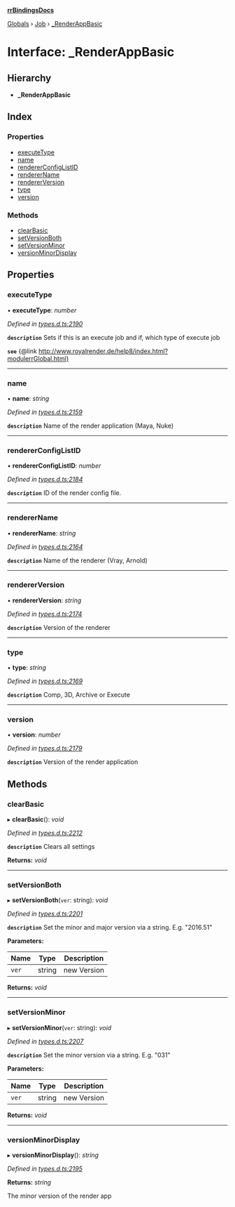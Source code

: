 **[rrBindingsDocs](../README.md)**

[Globals](../README.md) › [Job](../modules/job.md) › [_RenderAppBasic](job._renderappbasic.md)

# Interface: _RenderAppBasic

## Hierarchy

* **_RenderAppBasic**

## Index

### Properties

* [executeType](job._renderappbasic.md#executetype)
* [name](job._renderappbasic.md#name)
* [rendererConfigListID](job._renderappbasic.md#rendererconfiglistid)
* [rendererName](job._renderappbasic.md#renderername)
* [rendererVersion](job._renderappbasic.md#rendererversion)
* [type](job._renderappbasic.md#type)
* [version](job._renderappbasic.md#version)

### Methods

* [clearBasic](job._renderappbasic.md#clearbasic)
* [setVersionBoth](job._renderappbasic.md#setversionboth)
* [setVersionMinor](job._renderappbasic.md#setversionminor)
* [versionMinorDisplay](job._renderappbasic.md#versionminordisplay)

## Properties

###  executeType

• **executeType**: *number*

*Defined in [types.d.ts:2190](https://github.com/Novalis15/RoyalRender-OpenExtensions/blob/5ba4523/rrNodeJS_rrBindings/nodeJS/win64/v6/types.d.ts#L2190)*

**`description`** Sets if this is an execute job and if, which type of execute job

**`see`** {@link http://www.royalrender.de/help8/index.html?modulerrGlobal.html}

___

###  name

• **name**: *string*

*Defined in [types.d.ts:2159](https://github.com/Novalis15/RoyalRender-OpenExtensions/blob/5ba4523/rrNodeJS_rrBindings/nodeJS/win64/v6/types.d.ts#L2159)*

**`description`** Name of the render application (Maya, Nuke)

___

###  rendererConfigListID

• **rendererConfigListID**: *number*

*Defined in [types.d.ts:2184](https://github.com/Novalis15/RoyalRender-OpenExtensions/blob/5ba4523/rrNodeJS_rrBindings/nodeJS/win64/v6/types.d.ts#L2184)*

**`description`** ID of the render config file.

___

###  rendererName

• **rendererName**: *string*

*Defined in [types.d.ts:2164](https://github.com/Novalis15/RoyalRender-OpenExtensions/blob/5ba4523/rrNodeJS_rrBindings/nodeJS/win64/v6/types.d.ts#L2164)*

**`description`** Name of the renderer (Vray, Arnold)

___

###  rendererVersion

• **rendererVersion**: *string*

*Defined in [types.d.ts:2174](https://github.com/Novalis15/RoyalRender-OpenExtensions/blob/5ba4523/rrNodeJS_rrBindings/nodeJS/win64/v6/types.d.ts#L2174)*

**`description`** Version of the renderer

___

###  type

• **type**: *string*

*Defined in [types.d.ts:2169](https://github.com/Novalis15/RoyalRender-OpenExtensions/blob/5ba4523/rrNodeJS_rrBindings/nodeJS/win64/v6/types.d.ts#L2169)*

**`description`** Comp, 3D, Archive or Execute

___

###  version

• **version**: *number*

*Defined in [types.d.ts:2179](https://github.com/Novalis15/RoyalRender-OpenExtensions/blob/5ba4523/rrNodeJS_rrBindings/nodeJS/win64/v6/types.d.ts#L2179)*

**`description`** Version of the render application

## Methods

###  clearBasic

▸ **clearBasic**(): *void*

*Defined in [types.d.ts:2212](https://github.com/Novalis15/RoyalRender-OpenExtensions/blob/5ba4523/rrNodeJS_rrBindings/nodeJS/win64/v6/types.d.ts#L2212)*

**`description`** Clears all settings

**Returns:** *void*

___

###  setVersionBoth

▸ **setVersionBoth**(`ver`: string): *void*

*Defined in [types.d.ts:2201](https://github.com/Novalis15/RoyalRender-OpenExtensions/blob/5ba4523/rrNodeJS_rrBindings/nodeJS/win64/v6/types.d.ts#L2201)*

**`description`** Set the minor and major version via a string. E.g. "2016.51"

**Parameters:**

Name | Type | Description |
------ | ------ | ------ |
`ver` | string | new Version  |

**Returns:** *void*

___

###  setVersionMinor

▸ **setVersionMinor**(`ver`: string): *void*

*Defined in [types.d.ts:2207](https://github.com/Novalis15/RoyalRender-OpenExtensions/blob/5ba4523/rrNodeJS_rrBindings/nodeJS/win64/v6/types.d.ts#L2207)*

**`description`** Set the minor version via a string. E.g. "031"

**Parameters:**

Name | Type | Description |
------ | ------ | ------ |
`ver` | string | new Version  |

**Returns:** *void*

___

###  versionMinorDisplay

▸ **versionMinorDisplay**(): *string*

*Defined in [types.d.ts:2195](https://github.com/Novalis15/RoyalRender-OpenExtensions/blob/5ba4523/rrNodeJS_rrBindings/nodeJS/win64/v6/types.d.ts#L2195)*

**Returns:** *string*

The minor version of the render app